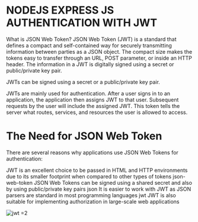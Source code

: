 # NODEJS EXPRESS JS AUTHENTICATION WITH JWT

What is JSON Web Token?
JSON Web Token (JWT) is a standard that defines a compact and self-contained way for securely transmitting information between parties as a JSON object. The compact size makes the tokens easy to transfer through an URL, POST parameter, or inside an HTTP header. The information in a JWT is digitally signed using a secret or public/private key pair.

JWTs can be signed using a secret or a public/private key pair.

JWTs are mainly used for authentication. After a user signs in to an application, the application then assigns JWT to that user. Subsequent requests by the user will include the assigned JWT. This token tells the server what routes, services, and resources the user is allowed to access.

# The Need for JSON Web Token
There are several reasons why applications use JSON Web Tokens for authentication:




JWT is an excellent choice to be passed in HTML and HTTP environments due to its smaller footprint when compared to other types of tokens
json-web-token
JSON Web Tokens can be signed using a shared secret and also by using public/private key pairs
json
It is easier to work with JWT as JSON parsers are standard in most programming languages
jwt
JWT is also suitable for implementing authorization in large-scale web applications

![jwt =2](https://user-images.githubusercontent.com/100437247/200182687-f06e43c8-cebf-4777-8859-392f0ecb71ce.jpg)
